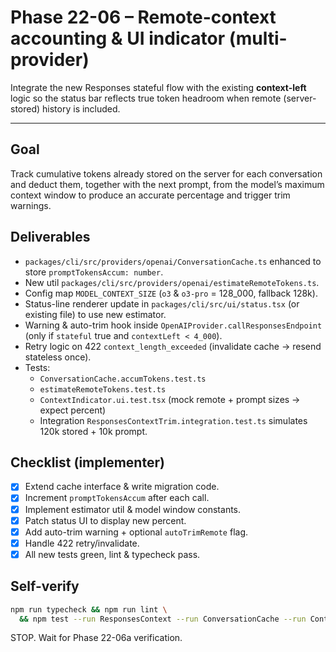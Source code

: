 # Phase 22-06 – Remote-context accounting & UI indicator (multi-provider)

Integrate the new Responses stateful flow with the existing **context-left** logic so the status bar reflects true token headroom when remote (server-stored) history is included.

---

## Goal

Track cumulative tokens already stored on the server for each conversation and deduct them, together with the next prompt, from the model’s maximum context window to produce an accurate percentage and trigger trim warnings.

## Deliverables

- `packages/cli/src/providers/openai/ConversationCache.ts` enhanced to store `promptTokensAccum: number`.
- New util `packages/cli/src/providers/openai/estimateRemoteTokens.ts`.
- Config map `MODEL_CONTEXT_SIZE` (`o3` & `o3-pro` = 128_000, fallback 128k).
- Status-line renderer update in `packages/cli/src/ui/status.tsx` (or existing file) to use new estimator.
- Warning & auto-trim hook inside `OpenAIProvider.callResponsesEndpoint` (only if `stateful` true and `contextLeft < 4_000`).
- Retry logic on 422 `context_length_exceeded` (invalidate cache → resend stateless once).
- Tests:
  - `ConversationCache.accumTokens.test.ts`
  - `estimateRemoteTokens.test.ts`
  - `ContextIndicator.ui.test.tsx` (mock remote + prompt sizes → expect percent)
  - Integration `ResponsesContextTrim.integration.test.ts` simulates 120k stored + 10k prompt.

## Checklist (implementer)

- [x] Extend cache interface & write migration code.
- [x] Increment `promptTokensAccum` after each call.
- [x] Implement estimator util & model window constants.
- [x] Patch status UI to display new percent.
- [x] Add auto-trim warning + optional `autoTrimRemote` flag.
- [x] Handle 422 retry/invalidate.
- [x] All new tests green, lint & typecheck pass.

## Self-verify

```bash
npm run typecheck && npm run lint \
  && npm test --run ResponsesContext --run ConversationCache --run ContextIndicator
```

STOP. Wait for Phase 22-06a verification.
